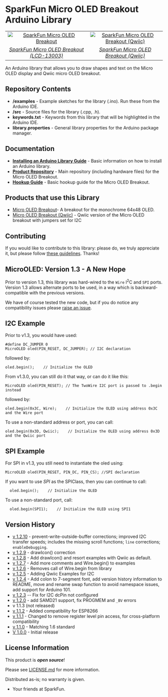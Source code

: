 SparkFun Micro OLED Breakout Arduino Library
========================================

<table class="table table-hover table-striped table-bordered">
  <tr align="center">
   <td><a href="https://www.sparkfun.com/products/13003"><img src="https://cdn.sparkfun.com//assets/parts/9/9/5/6/OLED_Action.jpg" alt="SparkFun Micro OLED Breakout"></a></td>
   <td><a href="https://www.sparkfun.com/products/14532"><img src="https://cdn.sparkfun.com//assets/parts/1/2/6/2/1/14532-SparkFun_Micro_OLED_Breakout__Qwiic_-01.jpg" alt="SparkFun Micro OLED Breakout (Qwiic)"></a></td>
  </tr>
  <tr align="center">
    <td><i><a href="https://www.sparkfun.com/products/13003">SparkFun Micro OLED Breakout (LCD-13003)</a></i></td>
    <td><i><a href="https://www.sparkfun.com/products/14532">SparkFun Micro OLED Breakout (Qwiic)</a></i></td>
  </tr>
</table>

An Arduino library that allows you to draw shapes and text on the Micro OLED display and Qwiic micro OLED breakout.

Repository Contents
-------------------

* **/examples** - Example sketches for the library (.ino). Run these from the Arduino IDE.
* **/src** - Source files for the library (.cpp, .h).
* **keywords.txt** - Keywords from this library that will be highlighted in the Arduino IDE.
* **library.properties** - General library properties for the Arduino package manager.

Documentation
--------------

* **[Installing an Arduino Library Guide](https://learn.sparkfun.com/tutorials/installing-an-arduino-library)** - Basic information on how to install an Arduino library.
* **[Product Repository](https://github.com/sparkfun/Micro_OLED_Breakout)** - Main repository (including hardware files) for the Micro OLED Breakout.
* **[Hookup Guide](https://learn.sparkfun.com/tutorials/micro-oled-breakout-hookup-guide)** - Basic hookup guide for the Micro OLED Breakout.

Products that use this Library
---------------------------------

* [Micro OLED Breakout](https://www.sparkfun.com/products/13003)- A breakout for the monochrome 64x48 OLED.
* [Micro OLED Breakout (Qwiic)](https://www.sparkfun.com/products/14532) - Qwiic version of the Micro OLED breakout with jumpers set for I2C

Contributing
--------------

If you would like to contribute to this library: please do, we truly appreciate it, but please follow [these guidelines](./CONTRIBUTING.md). Thanks!

MicroOLED: Version 1.3 - A New Hope
---------------

Prior to version 1.3, this library was hard-wired to the ```Wire``` I<sup>2</sup>C and ```SPI``` ports. Version 1.3
allows alternate ports to be used, in a way which is backward-compatible with the previous versions.

We have of course tested the new code, but if you do notice any compatibility issues please
[raise an issue](https://github.com/sparkfun/SparkFun_Micro_OLED_Arduino_Library/issues).

## I2C Example

Prior to v1.3, you would have used:
```
#define DC_JUMPER 0
MicroOLED oled(PIN_RESET, DC_JUMPER); // I2C declaration
```

followed by:
```
oled.begin();    // Initialize the OLED
```

From v1.3.0, you can still do it that way, or can do it like this:
```
MicroOLED oled(PIN_RESET); // The TwoWire I2C port is passed to .begin instead
```

followed by:
```
oled.begin(0x3C, Wire);    // Initialize the OLED using address 0x3C and the Wire port
```

To use a non-standard address or port, you can call:
```
oled.begin(0x3D, Qwiic);    // Initialize the OLED using address 0x3D and the Qwiic port
```

## SPI Example

For SPI in v1.3, you still need to instantiate the oled using:
```
MicroOLED oled(PIN_RESET, PIN_DC, PIN_CS); //SPI declaration
```

If you want to use _SPI_ as the SPIClass, then you can continue to call:
```
  oled.begin();    // Initialize the OLED
```

To use a non-standard port, call:
```
  oled.begin(SPI1);    // Initialize the OLED using SPI1
```

Version History
---------------

* [v 1.2.10](https://github.com/sparkfun/SparkFun_Micro_OLED_Arduino_Library/releases/tag/v1.2.10) - prevent-write-outside-buffer corrections; improved I2C transfer speeds; includes the missing scroll functions; ```line``` corrections; ```enableDebugging```.
* [v 1.2.9](https://github.com/sparkfun/SparkFun_Micro_OLED_Arduino_Library/releases/tag/v1.2.9) - drawIcon() correction
* [v 1.2.8](https://github.com/sparkfun/SparkFun_Micro_OLED_Arduino_Library/releases/tag/v1%2C2.8) - Add drawIcon() and resort examples with Qwiic as default.
* [v 1.2.7](https://github.com/sparkfun/SparkFun_Micro_OLED_Arduino_Library/releases/tag/v1.2.7) - Add more comments and Wire.begin() to examples
* [v 1.2.6](https://github.com/sparkfun/SparkFun_Micro_OLED_Arduino_Library/releases/tag/V_1.2.6) - Removes call of Wire.begin from library
* [v 1.2.5](https://github.com/sparkfun/SparkFun_Micro_OLED_Arduino_Library/releases/tag/v1.2.5) - Adding Qwiic Examples for I2C
* [v 1.2.4](https://github.com/sparkfun/SparkFun_Micro_OLED_Arduino_Library/releases/tag/v.1.2.4) - Add colon to 7-segment font, add version history information to README, move and rename swap function to avoid namespace issues, add support for Arduino 101.
* [v 1.2.3](https://github.com/sparkfun/SparkFun_Micro_OLED_Arduino_Library/releases/tag/v1.2.3) -- Fix for I2C dcPin not configured
* [v 1.2.0](https://github.com/sparkfun/SparkFun_Micro_OLED_Arduino_Library/releases/tag/V_1.2.0) - add SAMD21 support, fix PROGMEM and `_BV` errors
* v 1.1.3 (not released)
* [v 1.1.2](https://github.com/sparkfun/SparkFun_Micro_OLED_Arduino_Library/tree/V_1.1.2) - Added compatibility for ESP8266
* [v 1.1.1](https://github.com/sparkfun/SparkFun_Micro_OLED_Arduino_Library/tree/V_1.1.1) - Changed to remove register level pin access, for cross-platform compatibility
* [v 1.1.0](https://github.com/sparkfun/SparkFun_Micro_OLED_Arduino_Library/tree/V_1.1.0) - Matching 1.6 standard
* [V 1.0.0](https://github.com/sparkfun/SparkFun_Micro_OLED_Arduino_Library/tree/V_1.0.0) - Initial release

License Information
-------------------

This product is _**open source**_!

Please see [LICENSE.md](./LICENSE.md) for more information.

Distributed as-is; no warranty is given.

- Your friends at SparkFun.
